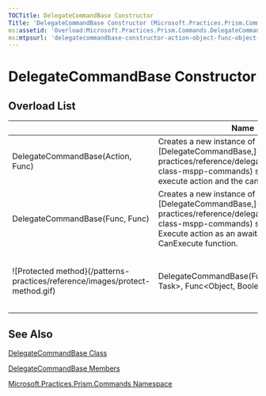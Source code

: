 ```yaml
---
TOCTitle: DelegateCommandBase Constructor
Title: 'DelegateCommandBase Constructor (Microsoft.Practices.Prism.Commands)'
ms:assetid: 'Overload:Microsoft.Practices.Prism.Commands.DelegateCommandBase.\#ctor'
ms:mtpsurl: 'delegatecommandbase-constructor-action-object-func-object-boolean-mspp-commands.md'
---
```


# DelegateCommandBase Constructor

## Overload List

<table>
<colgroup>
<col width="33%" />
<col width="33%" />
<col width="33%" />
</colgroup>
<thead>
<tr class="header">
<th></th>
<th>Name</th>
<th>Description</th>
</tr>
</thead>
<tbody>
<tr class="odd">

<td>DelegateCommandBase(Action<Object>, Func<Object, Boolean>)</td>
<td>Creates a new instance of a [DelegateCommandBase,](/patterns-practices/reference/delegatecommandbase-class-mspp-commands) specifying both the execute action and the can execute function.</td>
</tr>
<tr class="even">
<td>DelegateCommandBase(Func<Object, Task>, Func<Object, Boolean>)</td>
<td>Creates a new instance of a [DelegateCommandBase,](/patterns-practices/reference/delegatecommandbase-class-mspp-commands) specifying both the Execute action as an awaitable Task and the CanExecute function.</td>

<td>![Protected method}(/patterns-practices/reference/images/protect-method.gif)</td>
<td>DelegateCommandBase(Action&lt;Object&gt;, Func&lt;Object, Boolean&gt;)</td>
<td>Creates a new instance of a [DelegateCommandBase,](/patterns-practices/reference/delegatecommandbase-class-mspp-commands) specifying both the execute action and the can execute function.</td>
</tr>
<tr class="even">
<td>![Protected method}(/patterns-practices/reference/images/protect-method.gif)</td>
<td>DelegateCommandBase(Func&lt;Object, Task&gt;, Func&lt;Object, Boolean&gt;)</td>
<td>Creates a new instance of a [DelegateCommandBase,](/patterns-practices/reference/delegatecommandbase-class-mspp-commands) specifying both the Execute action as an awaitable Task and the CanExecute function.</td>
</tr>
</tbody>
</table>

## See Also

[DelegateCommandBase Class](/patterns-practices/reference/delegatecommandbase-class-mspp-commands)

[DelegateCommandBase Members](/patterns-practices/reference/delegatecommandbase-members-mspp-commands)

[Microsoft.Practices.Prism.Commands Namespace](/patterns-practices/reference/mspp-commands-namespace)